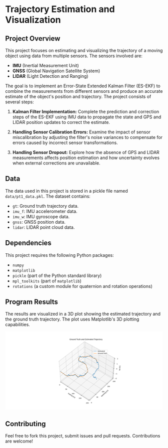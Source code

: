# Trajectory Estimation and Visualization


## Project Overview

This project focuses on estimating and visualizing the trajectory of a moving object using data from multiple sensors. The sensors involved are:

- **IMU** (Inertial Measurement Unit)
- **GNSS** (Global Navigation Satellite System)
- **LIDAR** (Light Detection and Ranging)

The goal is to implement an Error-State Extended Kalman Filter (ES-EKF) to combine the measurements from different sensors and produce an accurate estimate of the object's position and trajectory. The project consists of several steps:

1. **Kalman Filter Implementation:** Complete the prediction and correction steps of the ES-EKF using IMU data to propagate the state and GPS and LIDAR position updates to correct the estimate.

2. **Handling Sensor Calibration Errors:** Examine the impact of sensor miscalibration by adjusting the filter's noise variances to compensate for errors caused by incorrect sensor transformations.

3. **Handling Sensor Dropout:** Explore how the absence of GPS and LIDAR measurements affects position estimation and how uncertainty evolves when external corrections are unavailable.


## Data

The data used in this project is stored in a pickle file named `data/pt1_data.pkl`. The dataset contains:
- `gt`: Ground truth trajectory data.
- `imu_f`: IMU accelerometer data.
- `imu_w`: IMU gyroscope data.
- `gnss`: GNSS position data.
- `lidar`: LIDAR point cloud data.

## Dependencies

This project requires the following Python packages:

- `numpy`
- `matplotlib`
- `pickle` (part of the Python standard library)
- `mpl_toolkits` (part of `matplotlib`)
- `rotations` (a custom module for quaternion and rotation operations)

## Program Results 

The results are visualized in a 3D plot showing the estimated trajectory and the ground truth trajectory. The plot uses Matplotlib's 3D plotting capabilities.

![Ground Truth vs Estimated Trajectory](data/results.png)

## Contributing

Feel free to fork this project, submit issues and pull requests. Contributions are welcome!

